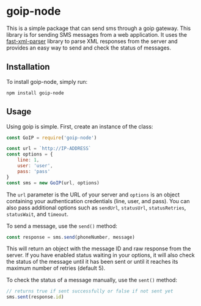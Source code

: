 # goip-node

This is a simple package that can send sms through a goip gateway. This library is for sending SMS messages from a web application. It uses the [fast-xml-parser](https://www.npmjs.com/package/fast-xml-parser) library to parse XML responses from the server and provides an easy way to send and check the status of messages.

## Installation

To install goip-node, simply run:

```
npm install goip-node
```

## Usage

Using goip is simple. First, create an instance of the class:

```javascript
const GoIP = require('goip-node')

const url = `http://IP-ADDRESS`
const options = {
	line: 1,
	user: 'user',
	pass: 'pass'
}
const sms = new GoIP(url, options)
```

The `url` parameter is the URL of your server and `options` is an object containing your authentication credentials (line, user, and pass). You can also pass additional options such as
`sendUrl`,
`statusUrl`,
`statusRetries`,
`statusWait`, and `timeout`.

To send a message, use the `send()` method:

```javascript
const response = sms.send(phoneNumber, message)
```

This will return an object with the message ID and raw response from the server. If you have enabled status waiting in your options, it will also check the status of the message until it has been sent or until it reaches its maximum number of retries (default 5).

To check the status of a message manually, use the `sent()` method:

```javascript
// returns true if sent successfully or false if not sent yet
sms.sent(response.id)
```

